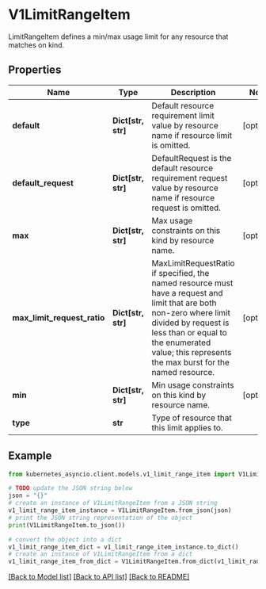 # V1LimitRangeItem

LimitRangeItem defines a min/max usage limit for any resource that matches on kind.

## Properties

Name | Type | Description | Notes
------------ | ------------- | ------------- | -------------
**default** | **Dict[str, str]** | Default resource requirement limit value by resource name if resource limit is omitted. | [optional] 
**default_request** | **Dict[str, str]** | DefaultRequest is the default resource requirement request value by resource name if resource request is omitted. | [optional] 
**max** | **Dict[str, str]** | Max usage constraints on this kind by resource name. | [optional] 
**max_limit_request_ratio** | **Dict[str, str]** | MaxLimitRequestRatio if specified, the named resource must have a request and limit that are both non-zero where limit divided by request is less than or equal to the enumerated value; this represents the max burst for the named resource. | [optional] 
**min** | **Dict[str, str]** | Min usage constraints on this kind by resource name. | [optional] 
**type** | **str** | Type of resource that this limit applies to. | 

## Example

```python
from kubernetes_asyncio.client.models.v1_limit_range_item import V1LimitRangeItem

# TODO update the JSON string below
json = "{}"
# create an instance of V1LimitRangeItem from a JSON string
v1_limit_range_item_instance = V1LimitRangeItem.from_json(json)
# print the JSON string representation of the object
print(V1LimitRangeItem.to_json())

# convert the object into a dict
v1_limit_range_item_dict = v1_limit_range_item_instance.to_dict()
# create an instance of V1LimitRangeItem from a dict
v1_limit_range_item_from_dict = V1LimitRangeItem.from_dict(v1_limit_range_item_dict)
```
[[Back to Model list]](../README.md#documentation-for-models) [[Back to API list]](../README.md#documentation-for-api-endpoints) [[Back to README]](../README.md)


